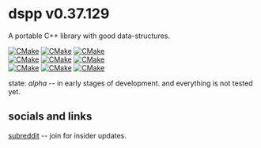 # dspp v0.37.129

A portable C++ library with good data-structures.

[![CMake](https://github.com/Defalt8/dspp/actions/workflows/windows-cxx11.yml/badge.svg)](https://github.com/Defalt8/dspp/actions/workflows/windows-cxx11.yml)
[![CMake](https://github.com/Defalt8/dspp/actions/workflows/windows-cxx14.yml/badge.svg)](https://github.com/Defalt8/dspp/actions/workflows/windows-cxx14.yml)
[![CMake](https://github.com/Defalt8/dspp/actions/workflows/windows-cxx17.yml/badge.svg)](https://github.com/Defalt8/dspp/actions/workflows/windows-cxx17.yml)  
[![CMake](https://github.com/Defalt8/dspp/actions/workflows/linux-cxx11.yml/badge.svg)](https://github.com/Defalt8/dspp/actions/workflows/linux-cxx11.yml)
[![CMake](https://github.com/Defalt8/dspp/actions/workflows/linux-cxx14.yml/badge.svg)](https://github.com/Defalt8/dspp/actions/workflows/linux-cxx14.yml)
[![CMake](https://github.com/Defalt8/dspp/actions/workflows/linux-cxx17.yml/badge.svg)](https://github.com/Defalt8/dspp/actions/workflows/linux-cxx17.yml)  
[![CMake](https://github.com/Defalt8/dspp/actions/workflows/macos-cxx11.yml/badge.svg)](https://github.com/Defalt8/dspp/actions/workflows/macos-cxx11.yml)
[![CMake](https://github.com/Defalt8/dspp/actions/workflows/macos-cxx14.yml/badge.svg)](https://github.com/Defalt8/dspp/actions/workflows/macos-cxx14.yml)
[![CMake](https://github.com/Defalt8/dspp/actions/workflows/macos-cxx17.yml/badge.svg)](https://github.com/Defalt8/dspp/actions/workflows/macos-cxx17.yml)

state: *alpha* -- in early stages of development. and everything is not tested yet.

## socials and links

[subreddit](https://www.reddit.com/r/dspp_lib) -- join for insider updates.
